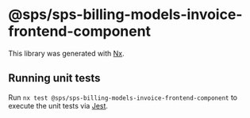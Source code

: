 # @sps/sps-billing-models-invoice-frontend-component

This library was generated with [Nx](https://nx.dev).

## Running unit tests

Run `nx test @sps/sps-billing-models-invoice-frontend-component` to execute the unit tests via [Jest](https://jestjs.io).
